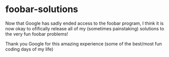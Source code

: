 # foobar-solutions

Now that Google has sadly ended access to the foobar program, I think it is now okay to ofifically release all of my (sometimes painstaking) solutions to the very fun foobar problems!

Thank you Google for this amazing experience (some of the best/most fun coding days of my life)
